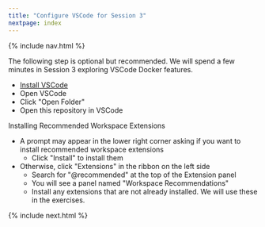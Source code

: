 ```yaml
---
title: "Configure VSCode for Session 3"
nextpage: index
---
```


{% include nav.html %}

The following step is optional but recommended. We will spend a few minutes in Session 3 exploring VSCode Docker features.
- [Install VSCode](https://code.visualstudio.com/)
- Open VSCode
- Click "Open Folder"
- Open this repository in VSCode

Installing Recommended Workspace Extensions
- A prompt may appear in the lower right corner asking if you want to install recommended workspace extensions
  - Click "Install" to install them
- Otherwise, click "Extensions" in the ribbon on the left side
  - Search for "@recommended" at the top of the Extension panel
  - You will see a panel named "Workspace Recommendations"
  - Install any extensions that are not already installed.  We will use these in the exercises.

{% include next.html %}
